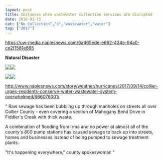 ```yaml
---
layout: post
title: Instances when wastewater collection services are disrupted
date: 2018-01-15
cat: ["No Collection","s","wastewater","water"]
tag: ["2017"]
---
```


https://uw-media.naplesnews.com/6a465ede-e662-434e-94a0-ce2f1581e865

**Natural Disaster**

![](Screen-Shot-2018-01-15-at-7.15.01-PM-300x170.png)![](Screen-Shot-2018-01-15-at-7.15.12-PM-300x170.png)  

![](Screen-Shot-2018-01-15-at-7.15.23-PM-300x169.png)![](Screen-Shot-2018-01-15-at-7.16.35-PM-300x158.png)

http://www.naplesnews.com/story/weather/hurricanes/2017/09/14/collier-urges-residents-conserve-water-wastewater-system-overwhelmed/666076001/

"
Raw sewage has been bubbling up through manholes on streets all over Collier County - even covering a section of Mahogany Bend Drive in Fiddler's Creek with thick waste.

A combination of flooding from Irma and no power at almost all of the county's 800 pump stations has caused sewage to back up into streets, homes and businesses instead of being pumped to sewage treatment plants.

"It's happening everywhere," county spokeswoman
"